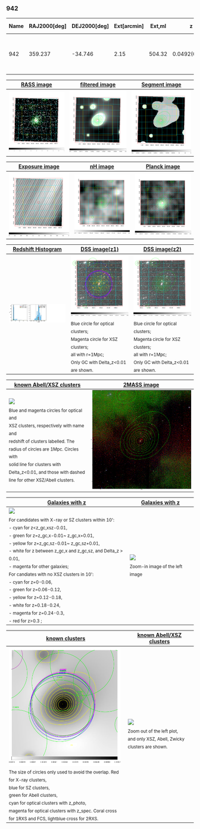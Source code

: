 <div STYLE="page-break-after: always;"></div>

### 942

|Name|RAJ2000[deg]|DEJ2000[deg] |Ext[arcmin]| Ext,ml | z | z_src| C|GC(XSZ,Delta_z<0.01)| GC(OPT,Delta_z<0.01)|GC| R_sig[arcmin] | R500[arcmin] | R500[Mpc]| CRsig[c/s] | CR500[c/s] |L500[1E44 erg/s]|F500[1E-12 erg/s/cm^2]| M500[1E14 Msun]|Tx[keV]|Cnt_sig|Beta|Rc[arcmin]|Comment|Alias|
|---|---|---|---|---|---|------|---|--------|---------|----------|---|---|---|---|---|---|---|---|---|---|---|---|---|---|
|942| 359.237| -34.746| 2.15| 504.32| 0.0492(0.005)| z1, z_xsz| B| MCXC, PSZ2, Tar, XB| A, N, W| A, MCXC, N, PSZ2, Tar, W, XB| 18.281| 18.052| 1.043| 1.677(0.098)| 1.673(0.098)| 1.931(0.056)| 33.763(0.979)| 3.38(0.05)| 4.61(0.04)| 563.1| 0.780(-0.036+0.042)| 4.043(-0.328+0.365)| -| k246|

|[RASS image](../image/942/942_img.pdf)|[filtered image](../image/942/942_fil.pdf)|[Segment image](../image/942/942_seg.pdf)|
|-------------------|--------------------|-------------------|
| <img src="../image/942/942_img.png" width="300">  | <img src="../image/942/942_fil.png" width="300">   | <img src="../image/942/942_seg.png" width="300">  |

|[Exposure image](../image/942/942_mex.pdf)| [nH image](../image/942/942_nh.pdf)| [Planck image](../image/942/942_p.pdf)|
|-------------------|--------------------|-------------------|
|<img src="../image/942/942_mex.png" width="300">   | <img src="../image/942/942_nh.png" width="300">    | <img src="../image/942/942_p.png" width="300"> |

|[Redshift Histogram](../image/942/942_zg.pdf) | [DSS image(z1)](../image/942/942_dss_z1.pdf)      |  [DSS image(z2)](../image/942/942_dss_z2.pdf)    |
|-------------------|--------------------|-------------------|
|<img src="../image/942/942_zg.png" width="300"> |<img src="../image/942/942_dss_z1.png" width="300"> <sub><br>Blue circle for optical clusters; <br>Magenta circle for XSZ clusters; <br>all with r=1Mpc; <br>Only GC with Delta_z<0.01 are shown. </sub>| <img src="../image/942/942_dss_z2.png" width="300"><sub><br>Blue circle for optical clusters; <br>Magenta circle for XSZ clusters; <br>all with r=1Mpc; <br>Only GC with Delta_z<0.01 are shown. </sub> |

|[known Abell/XSZ clusters](../image/942/942_m.pdf) | [2MASS image](../image/942/942_2mass.pdf)      |
|-------------------|-------------------|
|<img src=../image/942/942_m.png width="300"> <br><sub>Blue and magenta circles for optical and <br>XSZ clusters, respectively with name and <br>redshift of clusters labelled. The <br>radius of circles are 1Mpc. Circles with <br>solid line for clusters with <br>Delta_z<0.01, and those with dashed <br>line for other XSZ/Abell clusters.        </sub>|<img src="../image/942/942_2mass.png" width="300">  |

|[Galaxies with z](../image/942/942_opt_ned.pdf) |[Galaxies with z](../image/942/942_opt_ned_zoom.pdf) |
|-------------------|-------------------|
| <img src=../image/942/942_opt_ned.png width="300"> <br><sub> For candidates with X-ray or SZ clusters within 10': <br> - cyan for z<z_gc,xsz-0.01, <br> - green for z=z_gc,x-0.01~ z_gc,x+0.01, <br> - yellow for z=z_gc,sz-0.01~ z_gc,sz+0.01, <br> - white for z between z_gc,x and z_gc,sz, and Delta_z > 0.01, <br> - magenta for other galaxies; <br>For candiates with no XSZ clusters in 10': <br> - cyan for z=0-0.06, <br> - green for z=0.06-0.12, <br> - yellow for z=0.12-0.18, <br> - white for z=0.18-0.24, <br> - magenta for z=0.24-0.3, <br> - red for z>0.3 ;  </sub>|<img src=../image/942/942_opt_ned_zoom.png width="300">  <br><sub> Zoom-in image of the left image</sub>|

|[known clusters](../image/942/942_gc.pdf) |[known Abell/XSZ clusters](../image/942/942_gc_large.pdf) |
|-------------------|-------------------|
| <img src=../image/942/942_gc.png width="300"> <br><sub> The size of circles only used to avoid the overlap. Red for X-ray clusters, <br> blue for SZ clusters, <br> green for Abell clusters, <br> cyan for optical clusters with z_photo, <br> magenta for optical clusters with z_spec. Coral cross for 1RXS and FCS, lightblue cross for 2RXS. </sub>|<img src=../image/942/942_gc_large.png width="300"> <br><sub> Zoom out of the left plot, <br> and only XSZ, Abell, Zwicky clusters are shown. </sub> |



